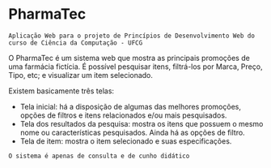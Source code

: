 # PharmaTec
```Aplicação Web para o projeto de Princípios de Desenvolvimento Web do curso de Ciência da Computação - UFCG```

O PharmaTec é um sistema web que mostra as principais promoções de uma farmácia fictícia. É possível pesquisar itens, filtrá-los por Marca, Preço, Tipo, etc; e visualizar um item selecionado.

Existem basicamente três telas:

  - Tela inicial: há a disposição de algumas das melhores promoções, opções de filtros e itens relacionados e/ou mais pesquisados.
  - Tela dos resultados da pesquisa: mostra os itens que possuem o mesmo nome ou características pesquisados. Ainda há as opções de filtro.
  - Tela de item: mostra o item selecionado e suas especificações.

```O sistema é apenas de consulta e de cunho didático```
